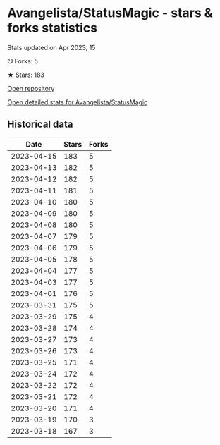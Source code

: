 # Avangelista/StatusMagic - stars & forks statistics

Stats updated on Apr 2023, 15

☋ Forks: 5

★ Stars: 183

[Open repository](https://github.com/Avangelista/StatusMagic)

[Open detailed stats for Avangelista/StatusMagic](https://reviewgithub.com/rep/Avangelista/StatusMagic)

## Historical data
| Date | Stars | Forks |
|------|-------|-------|
| 2023-04-15 | 183 | 5 | 
| 2023-04-13 | 182 | 5 | 
| 2023-04-12 | 182 | 5 | 
| 2023-04-11 | 181 | 5 | 
| 2023-04-10 | 180 | 5 | 
| 2023-04-09 | 180 | 5 | 
| 2023-04-08 | 180 | 5 | 
| 2023-04-07 | 179 | 5 | 
| 2023-04-06 | 179 | 5 | 
| 2023-04-05 | 178 | 5 | 
| 2023-04-04 | 177 | 5 | 
| 2023-04-03 | 177 | 5 | 
| 2023-04-01 | 176 | 5 | 
| 2023-03-31 | 175 | 5 | 
| 2023-03-29 | 175 | 4 | 
| 2023-03-28 | 174 | 4 | 
| 2023-03-27 | 173 | 4 | 
| 2023-03-26 | 173 | 4 | 
| 2023-03-25 | 171 | 4 | 
| 2023-03-24 | 172 | 4 | 
| 2023-03-22 | 172 | 4 | 
| 2023-03-21 | 172 | 4 | 
| 2023-03-20 | 171 | 4 | 
| 2023-03-19 | 170 | 3 | 
| 2023-03-18 | 167 | 3 | 

